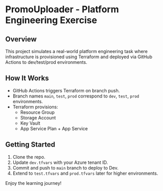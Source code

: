 # PromoUploader - Platform Engineering Exercise

## Overview
This project simulates a real-world platform engineering task where infrastructure is provisioned using Terraform and deployed via GitHub Actions to dev/test/prod environments.

## How It Works
- GitHub Actions triggers Terraform on branch push.
- Branch names `main`, `test`, `prod` correspond to `dev`, `test`, `prod` environments.
- Terraform provisions:
  - Resource Group
  - Storage Account
  - Key Vault
  - App Service Plan + App Service

## Getting Started

1. Clone the repo.
2. Update `dev.tfvars` with your Azure tenant ID.
3. Commit and push to `main` branch to deploy to Dev.
4. Extend to `test.tfvars` and `prod.tfvars` later for higher environments.

Enjoy the learning journey!